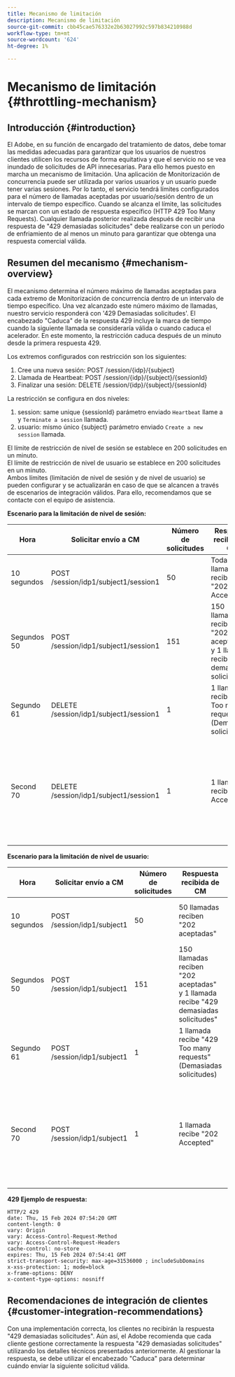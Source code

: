 ```yaml
---
title: Mecanismo de limitación
description: Mecanismo de limitación
source-git-commit: cbb45cae576332e2b63027992c597b834210988d
workflow-type: tm+mt
source-wordcount: '624'
ht-degree: 1%

---
```



# Mecanismo de limitación {#throttling-mechanism}

## Introducción {#introduction}

El Adobe, en su función de encargado del tratamiento de datos, debe tomar las medidas adecuadas para garantizar que los usuarios de nuestros clientes utilicen los recursos de forma equitativa y que el servicio no se vea inundado de solicitudes de API innecesarias. Para ello hemos puesto en marcha un mecanismo de limitación.
Una aplicación de Monitorización de concurrencia puede ser utilizada por varios usuarios y un usuario puede tener varias sesiones. Por lo tanto, el servicio tendrá límites configurados para el número de llamadas aceptadas por usuario/sesión dentro de un intervalo de tiempo específico.
Cuando se alcanza el límite, las solicitudes se marcan con un estado de respuesta específico (HTTP 429 Too Many Requests). Cualquier llamada posterior realizada después de recibir una respuesta de &quot;429 demasiadas solicitudes&quot; debe realizarse con un período de enfriamiento de al menos un minuto para garantizar que obtenga una respuesta comercial válida.

## Resumen del mecanismo {#mechanism-overview}

El mecanismo determina el número máximo de llamadas aceptadas para cada extremo de Monitorización de concurrencia dentro de un intervalo de tiempo específico.
Una vez alcanzado este número máximo de llamadas, nuestro servicio responderá con &#39;429 Demasiadas solicitudes&#39;. El encabezado &quot;Caduca&quot; de la respuesta 429 incluye la marca de tiempo cuando la siguiente llamada se consideraría válida o cuando caduca el acelerador. En este momento, la restricción caduca después de un minuto desde la primera respuesta 429.

Los extremos configurados con restricción son los siguientes:
1. Cree una nueva sesión: POST /session/{idp}/{subject}
2. Llamada de Heartbeat: POST /session/{idp}/{subject}/{sessionId}
3. Finalizar una sesión: DELETE /session/{idp}/{subject}/{sessionId}

La restricción se configura en dos niveles:
1. session: same unique {sessionId} parámetro enviado `Heartbeat` llame a y `Terminate a session` llamada.
2. usuario: mismo único {subject} parámetro enviado `Create a new session` llamada.

El límite de restricción de nivel de sesión se establece en 200 solicitudes en un minuto.\
El límite de restricción de nivel de usuario se establece en 200 solicitudes en un minuto.\
Ambos límites (limitación de nivel de sesión y de nivel de usuario) se pueden configurar y se actualizarán en caso de que se alcancen a través de escenarios de integración válidos. Para ello, recomendamos que se contacte con el equipo de asistencia.

**Escenario para la limitación de nivel de sesión:**

| Hora | Solicitar envío a CM | Número de solicitudes | Respuesta recibida de CM | Explicación |
|-----------|-----------------------------------------|--------------------|------------------------------------------------------------------------------|---------------------------------------------------------------------------------|
| 10 segundos | POST /session/idp1/subject1/session1 | 50 | Todas las llamadas reciben &quot;202 Accepted&quot; | 50 llamadas consumidas desde el límite |
| Segundos 50 | POST /session/idp1/subject1/session1 | 151 | 150 llamadas reciben &quot;202 aceptadas&quot; y 1 llamada recibe &quot;429 demasiadas solicitudes&quot; | 200 llamadas consumidas desde el límite y 1 llamada recibirá 429 respuestas |
| Segundo 61 | DELETE /session/idp1/subject1/session1 | 1 | 1 llamada recibe &quot;429 Too many requests&quot; (Demasiadas solicitudes) | Todavía no hay llamadas dentro del límite disponible |
| Second 70 | DELETE /session/idp1/subject1/session1 | 1 | 1 llamada recibe &quot;202 Accepted&quot; | Se ha establecido el límite de 200 llamadas disponibles porque han pasado 60 segundos desde las 10 segundas |

**Escenario para la limitación de nivel de usuario:**

| Hora | Solicitar envío a CM | Número de solicitudes | Respuesta recibida de CM | Explicación |
|-----------|------------------------------|--------------------|------------------------------------------------------------------------------|---------------------------------------------------------------------------------|
| 10 segundos | POST /session/idp1/subject1 | 50 | 50 llamadas reciben &quot;202 aceptadas&quot; | 50 llamadas consumidas desde el límite |
| Segundos 50 | POST /session/idp1/subject1 | 151 | 150 llamadas reciben &quot;202 aceptadas&quot; y 1 llamada recibe &quot;429 demasiadas solicitudes&quot; | 200 llamadas consumidas desde el límite y 1 llamada recibirá 429 respuestas |
| Segundo 61 | POST /session/idp1/subject1 | 1 | 1 llamada recibe &quot;429 Too many requests&quot; (Demasiadas solicitudes) | Todavía no hay llamadas dentro del límite disponible |
| Second 70 | POST /session/idp1/subject1 | 1 | 1 llamada recibe &quot;202 Accepted&quot; | Se ha establecido el límite de 200 llamadas disponibles porque han pasado 60 segundos desde las 10 segundas |

**429 Ejemplo de respuesta:**

```
HTTP/2 429
date: Thu, 15 Feb 2024 07:54:20 GMT
content-length: 0
vary: Origin
vary: Access-Control-Request-Method
vary: Access-Control-Request-Headers
cache-control: no-store
expires: Thu, 15 Feb 2024 07:54:41 GMT
strict-transport-security: max-age=31536000 ; includeSubDomains
x-xss-protection: 1; mode=block
x-frame-options: DENY
x-content-type-options: nosniff
```

## Recomendaciones de integración de clientes {#customer-integration-recommendations}

Con una implementación correcta, los clientes no recibirán la respuesta &quot;429 demasiadas solicitudes&quot;.
Aún así, el Adobe recomienda que cada cliente gestione correctamente la respuesta &quot;429 demasiadas solicitudes&quot; utilizando los detalles técnicos presentados anteriormente. Al gestionar la respuesta, se debe utilizar el encabezado &quot;Caduca&quot; para determinar cuándo enviar la siguiente solicitud válida.
